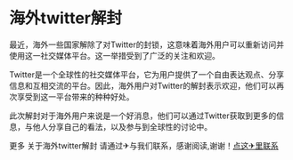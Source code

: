 # 海外twitter解封

最近，海外一些国家解除了对Twitter的封锁，这意味着海外用户可以重新访问并使用这一社交媒体平台。这一举措受到了广泛的关注和欢迎。

Twitter是一个全球性的社交媒体平台，它为用户提供了一个自由表达观点、分享信息和互相交流的平台。因此，海外用户对Twitter的解封表示欢迎，他们可以再次享受到这一平台带来的种种好处。

此次解封对于海外用户来说是一个好消息，他们可以通过Twitter获取到更多的信息，与他人分享自己的看法，以及参与到全球性的讨论中。

更多 关于海外twitter解封 请通过✈与我们联系，感谢阅读,谢谢！[点这✈里联系](https://1.k02.cc)